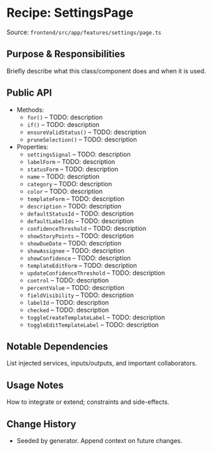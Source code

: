 # Recipe: SettingsPage

Source: `frontend/src/app/features/settings/page.ts`

## Purpose & Responsibilities
Briefly describe what this class/component does and when it is used.

## Public API
- Methods:
  - `for()` – TODO: description
  - `if()` – TODO: description
  - `ensureValidStatus()` – TODO: description
  - `pruneSelection()` – TODO: description
- Properties:
  - `settingsSignal` – TODO: description
  - `labelForm` – TODO: description
  - `statusForm` – TODO: description
  - `name` – TODO: description
  - `category` – TODO: description
  - `color` – TODO: description
  - `templateForm` – TODO: description
  - `description` – TODO: description
  - `defaultStatusId` – TODO: description
  - `defaultLabelIds` – TODO: description
  - `confidenceThreshold` – TODO: description
  - `showStoryPoints` – TODO: description
  - `showDueDate` – TODO: description
  - `showAssignee` – TODO: description
  - `showConfidence` – TODO: description
  - `templateEditForm` – TODO: description
  - `updateConfidenceThreshold` – TODO: description
  - `control` – TODO: description
  - `percentValue` – TODO: description
  - `fieldVisibility` – TODO: description
  - `labelId` – TODO: description
  - `checked` – TODO: description
  - `toggleCreateTemplateLabel` – TODO: description
  - `toggleEditTemplateLabel` – TODO: description

## Notable Dependencies
List injected services, inputs/outputs, and important collaborators.

## Usage Notes
How to integrate or extend; constraints and side-effects.

## Change History
- Seeded by generator. Append context on future changes.
